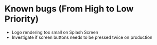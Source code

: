 # Known bugs (From High to Low Priority)

- Logo rendering too small on Splash Screen
- Investigate if screen buttons needs to be pressed twice on production